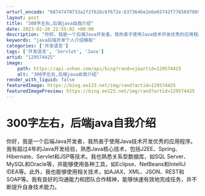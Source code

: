 ```yaml
---
arturl_encode: "68747470733a2f2f626c6f672e:6373646e2e6e65742f77656978696e5f34323539303533392f:61727469636c652f64657461696c732f313239353734343235"
layout: post
title: "300字左右,后端java自我介绍"
date: 2023-02-26 22:55:02 +08:00
description: "你好，我是一个后端Java开发者，我热衷于使用Java技术开发优秀的应用程序。"
keywords: "java后端开发个人介绍模板"
categories: ['开发语言']
tags: ['开发语言', 'Servlet', 'Java']
artid: "129574425"
image:
    path: https://api.vvhan.com/api/bing?rand=sj&artid=129574425
    alt: "300字左右,后端java自我介绍"
render_with_liquid: false
featuredImage: https://bing.ee123.net/img/rand?artid=129574425
featuredImagePreview: https://bing.ee123.net/img/rand?artid=129574425
---
```


# 300字左右，后端java自我介绍

你好，我是一个后端Java开发者，我热衷于使用Java技术开发优秀的应用程序。我有超过4年的Java开发经验，熟悉Java核心技术，包括J2EE、Spring、Hibernate、Servlet和JSP等技术。我也熟悉关系型数据库，如SQL Server、MySQL和Oracle等，并能够使用各种工具，如Eclipse、NetBeans和IntelliJ IDEA等。此外，我也能够使用相关技术，如AJAX、XML、JSON、REST和SOAP等。我有良好的沟通能力和团队合作精神，能够快速有效地完成任务，并不断提升自身技术能力。